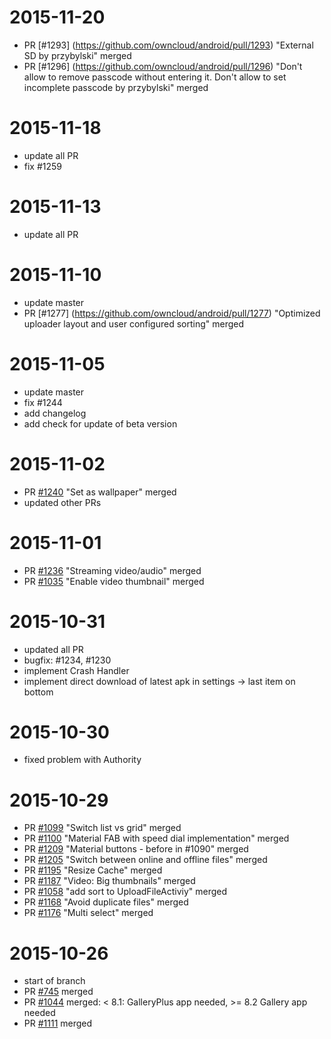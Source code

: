 # 2015-11-20
- PR [#1293] (https://github.com/owncloud/android/pull/1293) "External SD by przybylski" merged
- PR [#1296] (https://github.com/owncloud/android/pull/1296) "Don't allow to remove passcode without entering it. Don't allow to set incomplete passcode by przybylski" merged

# 2015-11-18
- update all PR
- fix #1259

# 2015-11-13
- update all PR

# 2015-11-10
- update master
- PR [#1277] (https://github.com/owncloud/android/pull/1277) "Optimized uploader layout and user configured sorting" merged

# 2015-11-05
- update master
- fix #1244
- add changelog
- add check for update of beta version

# 2015-11-02
- PR [#1240](https://github.com/owncloud/android/pull/1240) "Set as wallpaper" merged
- updated other PRs

# 2015-11-01
- PR [#1236](https://github.com/owncloud/android/pull/1236) "Streaming video/audio" merged
- PR [#1035](https://github.com/owncloud/android/pull/1035) "Enable video thumbnail" merged

# 2015-10-31
- updated all PR
- bugfix: #1234, #1230
- implement Crash Handler
- implement direct download of latest apk in settings -> last item on bottom

# 2015-10-30
- fixed problem with Authority

# 2015-10-29
- PR [#1099](https://github.com/owncloud/android/pull/1099) "Switch list vs grid" merged
- PR [#1100](https://github.com/owncloud/android/pull/1100) "Material FAB with speed dial implementation" merged
- PR [#1209](https://github.com/owncloud/android/pull/1209) "Material buttons - before in #1090" merged
- PR [#1205](https://github.com/owncloud/android/pull/1205) "Switch between online and offline files" merged
- PR [#1195](https://github.com/owncloud/android/pull/1195) "Resize Cache" merged
- PR [#1187](https://github.com/owncloud/android/pull/1187) "Video: Big thumbnails" merged
- PR [#1058](https://github.com/owncloud/android/pull/1058) "add sort to UploadFileActiviy" merged
- PR [#1168](https://github.com/owncloud/android/pull/1168) "Avoid duplicate files" merged
- PR [#1176](https://github.com/owncloud/android/pull/1176) "Multi select" merged


# 2015-10-26
- start of branch
- PR [#745](https://github.com/owncloud/android/pull/745) merged
- PR [#1044](https://github.com/owncloud/android/pull/1044) merged: < 8.1: GalleryPlus app needed, >= 8.2 Gallery app needed
- PR [#1111](https://github.com/owncloud/android/pull/1111) merged